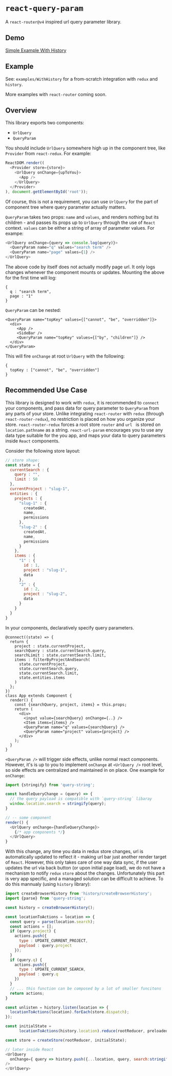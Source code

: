 # `react-query-param`

A `react-router@v4` inspired url query parameter library.

## Demo

[Simple Example With History](http://react-query-param-history.surge.sh)



## Example

See: `examples/WithHistory` for a from-scratch integration with `redux` and `history`. 

More examples with `react-router` coming soon.

## Overview

This library exports two components:

* `UrlQuery`
* `QueryParam`

You should include `UrlQuery` somewhere high up in the component tree, like `Provider` from `react-redux`. For example:

```javascript
ReactDOM.render((
  <Provider store={store}>
    <UrlQuery onChange={upToYou}>
      <App />
    </UrlQuery>
  </Provider>
), document.getElementById('root'));

```

Of course, this is not a requirement, you can use `UrlQuery` for the part of component tree where query parameter actually matters.

`QueryParam` takes two props: `name` and `values`, and renders nothing but its children - and passes its props up to `UrlQuery` through the use of `React` context. `values` can be either a string of array of parameter values. For exampe:

```javascript
<UrlQuery onChange={query => console.log(query)}>
  <QueryParam name="q" values="search term" />
  <QueryParam name="page" values={1} />
</UrlQuery>
```

The above code by itself does not actually modify page url. It only logs changes whenever the component mounts or updates. Mounting the above for the first time will log:

```
{
  q : "search term",
  page : "1"
}
```

`QueryParam` can be nested:

```
<QueryParam name="topKey" values={["cannot", "be", "overridden"]}>
  <div>
     <App />
     <SideBar />
     <QueryParam name="topKey" values={["by", "children"]} />
  </div>
</QueryParam>
```

This will fire `onChange` at root `UrlQuery` with the following:

```
{
  topKey : ["cannot", "be", "overridden"]
}
```

## Recommended Use Case

This library is designed to work with `redux`, it is recommended to `connect` your components, and pass data for query parameter to `QueryParam` from any parts of your store. Unlike integrating `react-router` with `redux` (through `react-router-redux`), no restriction is placed on how you organize your store. `react-router-redux` forces a root store `router` and `url ` is stored on `location.pathname` as a string. `react-url-param` encourages you to use any data type suitable for the you app, and maps your data to query parameters inside `React` components. 

Consider the following store layout:

```javascript
// store shape:
const state = {
  currentSearch : {
    query : "",
    limit : 50
  },
  currentProject : "slug-1",
  entities : {
    projects : {
      "slug-1" : {
        createdAt,
        name,
        permissions
      },
      "slug-2" : {
        createdAt,
        name,
        permissions
      }
    },
    items : {
      "1" : {
        id : 1,
        project : "slug-1",
        data
      },
      "2" : {
        id : 2,
        project : "slug-2",
        data
      }
    }
  }
}
```

 In your components, declaratively specify query parameters.

```
@connect((state) => {
  return {
    project : state.currentProject,
    searchQuery : state.currentSearch.query,
    searchLimit : state.currentSearch.limit,
    items : filterByProjectAndSearch(
      state.currentProject,
      state.currentSearch.query,
      state.currentSearch.limit,
      state.entities.items
    )
  };
})
class App extends Component {
  render() {
    const {searchQuery, project, items} = this.props;
    return (
      <div>
        <input value={searchQuery} onChange={..} />
        <Item items={items} />
        <QueryParam name="q" values={searchQuery} />
        <QueryParam name="project" values={project} />
      </div>
    );    
  }
}
```

`<QueryParam />` will trigger side effects, unlike normal react components. However, it's is up to you to implement `onChange` at `<UrlQuery />` root level, so side effects are centralized and maintained in on place. One example for `onChange`:

```javascript
import {stringify} from 'query-string';

const handleQueryChange = (query) => {
  // the query payload is compatible with `query-string` libaray
  window.location.search = stringify(query);
}

// -- some component
render() {
  <UrlQuery onChange={handleQueryChange}>
    {/* app components */}
  </UrlQuery>
}

```

With this change, any time you data in redux store changes, url is automatically updated to reflect it - making url bar just another render target of `React`. However, this only takes care of one way data sync, if the user updates the url via back button (or upon initial page load), we do not have a mechanism to notify `redux` `store` about the changes. Unfortunately this part is very app specific, and a managed solution can be difficult to achieve. To do this mannualy (using `history` library):

```javascript
import createBrowserHistory from 'history/createBrowserHistory';
import {parse} from 'query-string';

const history = createBrowserHistory();

const locationToActions = location => {
  const query = parse(location.search);
  const actions = [];
  if (query.project) {
    actions.push({ 
      type : UPDATE_CURRENT_PROJECT,
      payload : query.project
    });
  }
  if (query.q) {
    actions.push({
      type : UPDATE_CURRENT_SEARCH,
      payload : query.q
    })
  }
  // ... this function can be composed by a lot of smaller funcitons
  return actions;
}

const unlisten = history.listen(location => {
  locationToActions(location).forEach(store.dispatch);
});

const initialState =
      locationToActions(history.location).reduce(rootReducer, preloadedState);

const store = createStore(rootReducer, initialState);

// later inside React
<UrlQuery
  onChange={ query => history.push({...location, query, search:stringify(query)}) }
/>
</UrlQuery>
```